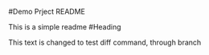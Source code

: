 #Demo Prject README

This is a simple readme
#Heading


This text is changed to test diff command, through branch